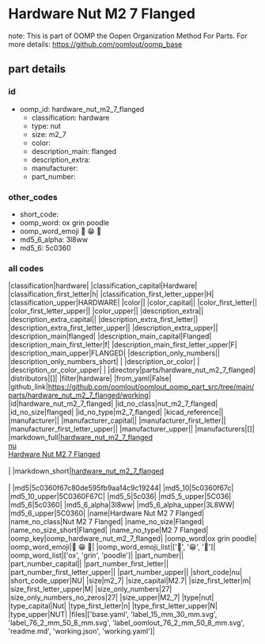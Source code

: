 # Hardware Nut M2 7 Flanged  

note: This is part of OOMP the Oopen Organization Method For Parts. For more details: https://github.com/oomlout/oomp_base

##  part details





### id
* oomp_id: hardware_nut_m2_7_flanged
  * classification: hardware
  * type: nut
  * size: m2_7
  * color: 
  * description_main: flanged
  * description_extra: 
  * manufacturer: 
  * part_number: 

### other_codes
* short_code: 
* oomp_word: ox grin poodle
* oomp_word_emoji :ox: :grin: :poodle:
* md5_6_alpha: 3l8ww
* md5_6: 5c0360

### all codes 
|classification|hardware|
|classification_capital|Hardware|
|classification_first_letter|h|
|classification_first_letter_upper|H|
|classification_upper|HARDWARE|
|color||
|color_capital||
|color_first_letter||
|color_first_letter_upper||
|color_upper||
|description_extra||
|description_extra_capital||
|description_extra_first_letter||
|description_extra_first_letter_upper||
|description_extra_upper||
|description_main|flanged|
|description_main_capital|Flanged|
|description_main_first_letter|f|
|description_main_first_letter_upper|F|
|description_main_upper|FLANGED|
|description_only_numbers||
|description_only_numbers_short| |
|description_or_color| |
|description_or_color_upper| |
|directory|parts/hardware_nut_m2_7_flanged|
|distributors|[]|
|filter|hardware|
|from_yaml|False|
|github_link|https://github.com/oomlout/oomlout_oomp_part_src/tree/main/parts/hardware_nut_m2_7_flanged/working|
|id|hardware_nut_m2_7_flanged|
|id_no_class|nut_m2_7_flanged|
|id_no_size|flanged|
|id_no_type|m2_7_flanged|
|kicad_reference||
|manufacturer||
|manufacturer_capital||
|manufacturer_first_letter||
|manufacturer_first_letter_upper||
|manufacturer_upper||
|manufacturers|[]|
|markdown_full|[hardware_nut_m2_7_flanged](https://github.com/oomlout/oomlout_oomp_part_src/tree/main/parts/hardware_nut_m2_7_flanged/working)<br>[nu](https://github.com/oomlout/oomlout_oomp_part_src/tree/main/parts/hardware_nut_m2_7_flanged/working)<br>[Hardware Nut M2 7 Flanged](https://github.com/oomlout/oomlout_oomp_part_src/tree/main/parts/hardware_nut_m2_7_flanged/working)<br><br>|
|markdown_short|[hardware_nut_m2_7_flanged](https://github.com/oomlout/oomlout_oomp_part_src/tree/main/parts/hardware_nut_m2_7_flanged/working)<br><br>|
|md5|5c0360f67c80de595fb9aa14c9c19244|
|md5_10|5c0360f67c|
|md5_10_upper|5C0360F67C|
|md5_5|5c036|
|md5_5_upper|5C036|
|md5_6|5c0360|
|md5_6_alpha|3l8ww|
|md5_6_alpha_upper|3L8WW|
|md5_6_upper|5C0360|
|name|Hardware Nut M2 7 Flanged|
|name_no_class|Nut M2 7 Flanged|
|name_no_size|Flanged|
|name_no_size_short|Flanged|
|name_no_type|M2 7 Flanged|
|oomp_key|oomp_hardware_nut_m2_7_flanged|
|oomp_word|ox grin poodle|
|oomp_word_emoji|:ox: :grin: :poodle:|
|oomp_word_emoji_list|[':ox:', ':grin:', ':poodle:']|
|oomp_word_list|['ox', 'grin', 'poodle']|
|part_number||
|part_number_capital||
|part_number_first_letter||
|part_number_first_letter_upper||
|part_number_upper||
|short_code|nu|
|short_code_upper|NU|
|size|m2_7|
|size_capital|M2.7|
|size_first_letter|m|
|size_first_letter_upper|M|
|size_only_numbers|27|
|size_only_numbers_no_zeros|27|
|size_upper|M2_7|
|type|nut|
|type_capital|Nut|
|type_first_letter|n|
|type_first_letter_upper|N|
|type_upper|NUT|
|files|['base.yaml', 'label_15_mm_30_mm.svg', 'label_76_2_mm_50_8_mm.svg', 'label_oomlout_76_2_mm_50_8_mm.svg', 'readme.md', 'working.json', 'working.yaml']|
